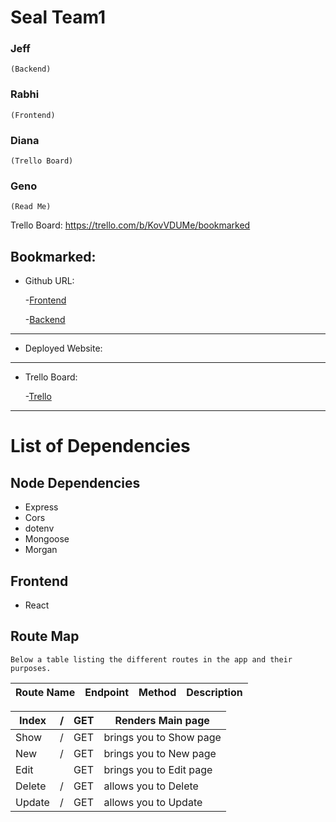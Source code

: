 # Seal Team1

### Jeff
    
    (Backend)

### Rabhi
    
    (Frontend)

### Diana
    
    (Trello Board)

### Geno
    
    (Read Me)



Trello Board: https://trello.com/b/KovVDUMe/bookmarked

## Bookmarked:




- Github URL:
    
    -[Frontend](https://github.com/rabhioli/Bookmark-group)

    -[Backend](https://github.com/jeffmcd21/unit3-bookmarked)
   

---
- Deployed Website:

---
- Trello Board:

   -[Trello](https://trello.com/b/KovVDUMe/bookmarked)

---

# List of Dependencies

## Node Dependencies
- Express  
- Cors
- dotenv
- Mongoose
- Morgan

## Frontend
- React


## Route Map
   
   
    Below a table listing the different routes in the app and their purposes.




| Route Name | Endpoint | Method | Description |
|------------|----------|--------|-------------|



| Index | / | GET | Renders Main page|
|-------|---|-----|-------------|
| Show | / | GET | brings you to Show page |
| New | / | GET | brings you to New page |
| Edit |  | GET | brings you to Edit page |
| Delete | /| GET | allows you to Delete |
| Update | / | GET | allows you to Update |

